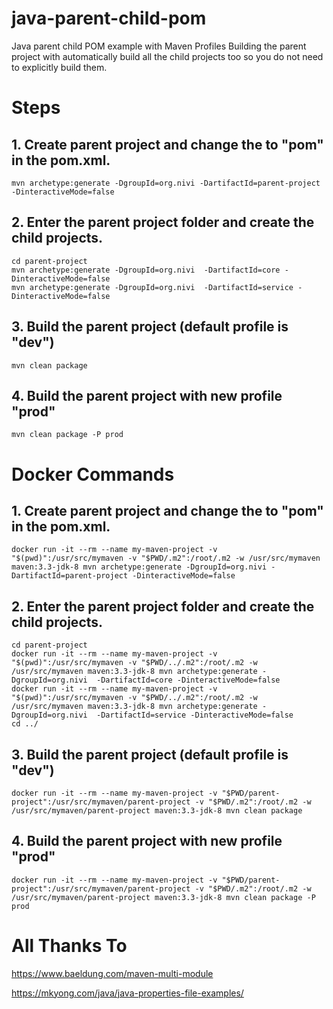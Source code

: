# java-parent-child-pom
Java parent child POM example with Maven Profiles
Building the parent project with automatically build all the child projects too so you do not need to explicitly build them.

# Steps
## 1. Create parent project and change the <packaging> to "pom" in the pom.xml.
```
mvn archetype:generate -DgroupId=org.nivi -DartifactId=parent-project -DinteractiveMode=false
```
## 2. Enter the parent project folder and create the child projects.
```
cd parent-project
mvn archetype:generate -DgroupId=org.nivi  -DartifactId=core -DinteractiveMode=false
mvn archetype:generate -DgroupId=org.nivi  -DartifactId=service -DinteractiveMode=false
```
## 3. Build the parent project (default profile is "dev")
```
mvn clean package
```
## 4. Build the parent project with new profile "prod"
```
mvn clean package -P prod
```

# Docker Commands
## 1. Create parent project and change the <packaging> to "pom" in the pom.xml.
```
docker run -it --rm --name my-maven-project -v "$(pwd)":/usr/src/mymaven -v "$PWD/.m2":/root/.m2 -w /usr/src/mymaven maven:3.3-jdk-8 mvn archetype:generate -DgroupId=org.nivi -DartifactId=parent-project -DinteractiveMode=false
```
## 2. Enter the parent project folder and create the child projects.
```
cd parent-project
docker run -it --rm --name my-maven-project -v "$(pwd)":/usr/src/mymaven -v "$PWD/../.m2":/root/.m2 -w /usr/src/mymaven maven:3.3-jdk-8 mvn archetype:generate -DgroupId=org.nivi  -DartifactId=core -DinteractiveMode=false
docker run -it --rm --name my-maven-project -v "$(pwd)":/usr/src/mymaven -v "$PWD/../.m2":/root/.m2 -w /usr/src/mymaven maven:3.3-jdk-8 mvn archetype:generate -DgroupId=org.nivi  -DartifactId=service -DinteractiveMode=false
cd ../
```
## 3. Build the parent project (default profile is "dev")
```
docker run -it --rm --name my-maven-project -v "$PWD/parent-project":/usr/src/mymaven/parent-project -v "$PWD/.m2":/root/.m2 -w /usr/src/mymaven/parent-project maven:3.3-jdk-8 mvn clean package
```
## 4. Build the parent project with new profile "prod"
```
docker run -it --rm --name my-maven-project -v "$PWD/parent-project":/usr/src/mymaven/parent-project -v "$PWD/.m2":/root/.m2 -w /usr/src/mymaven/parent-project maven:3.3-jdk-8 mvn clean package -P prod
```

# All Thanks To
https://www.baeldung.com/maven-multi-module

https://mkyong.com/java/java-properties-file-examples/

